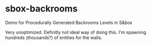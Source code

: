 # sbox-backrooms
Demo for Procedurally Generated Backrooms Levels in S&box

Very unoptimized. Definitly not ideal way of doing this. I'm spawning hundreds (thousands?) of entities for the walls.
